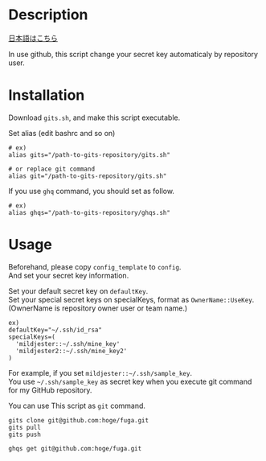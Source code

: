 # Description

[日本語はこちら](README_JP.md)

In use github, this script change your secret key automaticaly by repository user.  

# Installation
Download `gits.sh`, and make this script executable.  

Set alias (edit bashrc and so on)  
```
# ex)
alias gits="/path-to-gits-repository/gits.sh"

# or replace git command
alias git="/path-to-gits-repository/gits.sh"
```

If you use `ghq` command, you should set as follow.
```
# ex)
alias ghqs="/path-to-gits-repository/ghqs.sh"
```


# Usage
Beforehand, please copy `config_template` to `config`.  
And set your secret key information.  
  
Set your default secret key on `defaultKey`.  
Set your special secret keys on specialKeys, format as `OwnerName::UseKey`.  
(OwnerName is repository owner user or team name.)  
  
```
ex)
defaultKey="~/.ssh/id_rsa"
specialKeys=(
  'mildjester::~/.ssh/mine_key'
  'mildjester2::~/.ssh/mine_key2'
)
```
  
For example, if you set `mildjester::~/.ssh/sample_key`.  
You use `~/.ssh/sample_key` as secret key when you execute git command for my GitHub repository.  
  
You can use This script as `git` command.  
```
gits clone git@github.com:hoge/fuga.git
gits pull
gits push

ghqs get git@github.com:hoge/fuga.git
```
